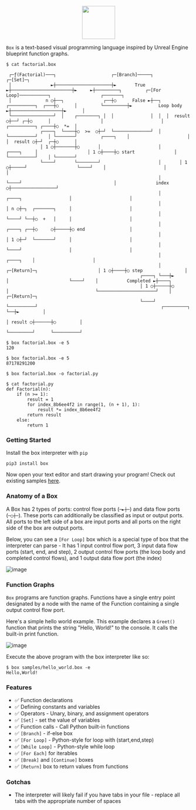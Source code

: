 <p align="center">
  <img height="90" src="https://user-images.githubusercontent.com/8450091/123720914-cb9a5200-d84a-11eb-97d9-830776297b87.PNG"/>  
</p>

`Box` is a text-based visual programming language inspired by Unreal Engine blueprint function graphs.

```console
$ cat factorial.box

 ┌─ƒ(Factorial)───┐                     ┌─[Branch]─────┐                       ┌─[Set]─┐
 │               ►┼─────────────────────┼►       True ►┼───────────────────────┼►     ►┼─────────┐         ┌─[For Loop]───────────┐                   ┌───────┐
 │             n ○┼──┐               ┌──┼○      False ►┼──┐  ┌──────────┐  ┌───┼○      │         └─────────┼►          Loop body ►┼───────────────────┼►      │
 └────────────────┘  │    ┌────────┐ │  │              │  │  │  result ○┼──┘ ┌─┼○      │                   │                      │ ┌──────────┐ ┌────┼○  *=  │
             ┌────┐  └────┼○  >=  ○┼─┘  └──────────────┘  │  └──────────┘    │ └───────┘         ┌────┐    │                      │ │  result ○┼─┘  ┌─┼○      │
             │ 1 ○┼───────┼○       │                      │       ┌────┐     │                   │ 1 ○┼────┼○ start               │ └──────────┘    │ └───────┘
             └────┘       └────────┘                      │       │ 1 ○┼─────┘                   └────┘    │                      │                 │
                                                          │       └────┘                                   │               index ○┼─────────────────┘
                                                          │                        ┌────┐                  │                      │
                                                          │                        │ n ○┼─┐  ┌───────┐     │                      │
                                                          │                        └────┘ └──┼○  +   │     │                      │
                                                          │                        ┌────┐ ┌──┼○     ○┼─────┼○ end                 │
                                                          │                        │ 1 ○┼─┘  └───────┘     │                      │
                                                          │                        └────┘                  │                      │
                                                          │                                      ┌────┐    │                      │
                                                          │   ┌─[Return]─┐                       │ 1 ○┼────┼○ step                │
                                                   ┌────┐ └───┼►         │                       └────┘    │           Completed ►┼────┐
                                                   │ 1 ○┼─────┼○         │                                 └──────────────────────┘    │  ┌─[Return]─┐
                                                   └────┘     └──────────┘                                               ┌─────────┐   └──┼►         │
                                                                                                                         │ result ○┼──────┼○         │
                                                                                                                         └─────────┘      └──────────┘

$ box factorial.box -e 5
120

$ box factorial.box -e 5
87178291200

$ box factorial.box -o factorial.py

$ cat factorial.py
def Factorial(n):
    if (n >= 1):
        result = 1
        for index_8b6ee4f2 in range(1, (n + 1), 1):
            result *= index_8b6ee4f2
        return result
    else:
        return 1
```

### Getting Started

Install the box interpreter with `pip`

```console
pip3 install box
```

Now open your text editor and start drawing your program! Check out existing samples [here](https://github.com/p-ranav/box/tree/main/samples). 

### Anatomy of a Box

A Box has 2 types of ports: control flow ports (`─►┼─`) and data flow ports (`─○┼─`). These ports can additionally be classified as input or output ports. All ports to the left side of a box are input ports and all ports on the right side of the box are output ports. 

Below, you can see a `[For Loop]` box which is a special type of box that the interpreter can parse - It has 1 input control flow port, 3 input data flow ports (start, end, and step), 2 output control flow ports (the loop body and completed control flows), and 1 output data flow port (the index)

![image](https://user-images.githubusercontent.com/8450091/124202730-a69f1c80-daa0-11eb-8cd8-55a8447dc224.png)

### Function Graphs

`Box` programs are function graphs. Functions have a single entry point designated by a node with the name of the Function containing a single output control flow port. 

Here's a simple hello world example. This example declares a `Greet()` function that prints the string "Hello, World!" to the console. It calls the built-in print function.

![image](https://user-images.githubusercontent.com/8450091/124202751-b28ade80-daa0-11eb-8be6-6d5157eed822.png)

Execute the above program with the box interpreter like so:

```console
$ box samples/hello_world.box -e
Hello,World!
```

### Features

* ✅ Function declarations
* ✅ Defining constants and variables
* ✅ Operators - Unary, binary, and assignment operators
* ✅ `[Set]` - set the value of variables
* ✅ Function calls - Call Python built-in functions
* ✅ `[Branch]` - if-else box
* ✅ `[For Loop]` - Python-style for loop with (start,end,step)
* ✅ `[While Loop]` - Python-style while loop
* ✅ `[For Each]` for iterables
* ✅ `[Break]` and `[Continue]` boxes
* ✅ `[Return]` box to return values from functions

### Gotchas

* The interpreter will likely fail if you have tabs in your file - replace all tabs with the appropriate number of spaces
